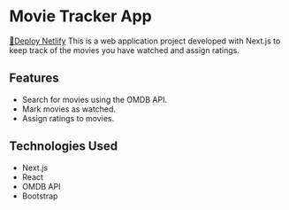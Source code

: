 # Movie Tracker App

[🚀Deploy Netlify](effulgent-lebkuchen-069118)
This is a web application project developed with Next.js to keep track of the movies you have watched and assign ratings.

## Features

- Search for movies using the OMDB API.
- Mark movies as watched.
- Assign ratings to movies.


## Technologies Used

- Next.js
- React
- OMDB API
- Bootstrap

